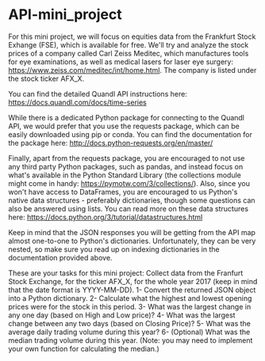 # API-mini_project
For this mini project, we will focus on equities data from the Frankfurt Stock Exhange (FSE), which is available for free. We'll try and analyze the stock prices of a company called Carl Zeiss Meditec, which manufactures tools for eye examinations, as well as medical lasers for laser eye surgery: https://www.zeiss.com/meditec/int/home.html. The company is listed under the stock ticker AFX_X.

You can find the detailed Quandl API instructions here: https://docs.quandl.com/docs/time-series

While there is a dedicated Python package for connecting to the Quandl API, we would prefer that you use the requests package, which can be easily downloaded using pip or conda. You can find the documentation for the package here: http://docs.python-requests.org/en/master/ 

Finally, apart from the requests package, you are encouraged to not use any third party Python packages, such as pandas, and instead focus on what's available in the Python Standard Library (the collections module might come in handy: https://pymotw.com/3/collections/). Also, since you won't have access to DataFrames, you are encouraged to us Python's native data structures - preferably dictionaries, though some questions can also be answered using lists. You can read more on these data structures here: https://docs.python.org/3/tutorial/datastructures.html

Keep in mind that the JSON responses you will be getting from the API map almost one-to-one to Python's dictionaries. Unfortunately, they can be very nested, so make sure you read up on indexing dictionaries in the documentation provided above.

These are your tasks for this mini project:
Collect data from the Franfurt Stock Exchange, for the ticker AFX_X, for the whole year 2017 (keep in mind that the date format is YYYY-MM-DD).
1- Convert the returned JSON object into a Python dictionary.
2- Calculate what the highest and lowest opening prices were for the stock in this period.
3- What was the largest change in any one day (based on High and Low price)?
4- What was the largest change between any two days (based on Closing Price)?
5- What was the average daily trading volume during this year?
6- (Optional) What was the median trading volume during this year. (Note: you may need to implement your own function for calculating the median.)
